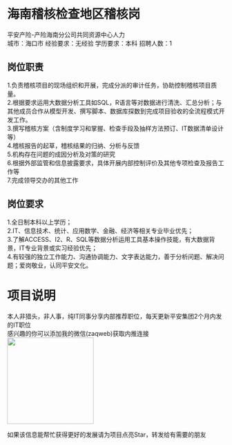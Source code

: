 # 海南稽核检查地区稽核岗
平安产险-产险海南分公司共同资源中心人力  
城市：海口市 经验要求：无经验 学历要求：本科  招聘人数：1

## 岗位职责
1.负责稽核项目的现场组织和开展，完成分派的审计任务，协助控制稽核项目质量。   
2.根据要求运用大数据分析工具如SQL，R语言等对数据进行清洗、汇总分析；与其他成员合作从模型开发、撰写脚本、数据库探数到完成项目验收的全流程模式开发工作。   
3.撰写稽核方案（含制度学习和掌握、检查手段及抽样方法预订、IT数据清单设计等）   
4.稽核报告的起草，稽核结果的归纳、分析与反馈   
5.机构存在问题的成因分析及对策的研究   
6.根据外部监管和信息披露要求，具体开展内部控制评价及其他专项检查及报告工作等   
7.完成领导交办的其他工作

## 岗位要求
1.全日制本科以上学历；   
2.IT、信息技术、统计、应用数学、金融、经济等相关专业毕业优先；   
3.了解ACCESS、I2、R、SQL等数据分析运用工具基本操作技能，有大数据背景，IT专业背景或实习经验优先；   
4.有较强的独立工作能力、沟通协调能力、文字表达能力，善于分析问题、解决问题；爱岗敬业，认同平安文化。

# 项目说明

本人非猎头，非人事，纯IT同事分享内部推荐职位，每天更新平安集团2个月内发的IT职位  
感兴趣的你可以添加我的微信(zaqweb)获取内推连接  
<img src="https://github.com/zaqweb/PA-IT-JOBS/blob/master/WechatICode.jpeg"  height="200" width="200">

如果该信息能帮忙获得更好的发展请为项目点亮Star，转发给有需要的朋友




